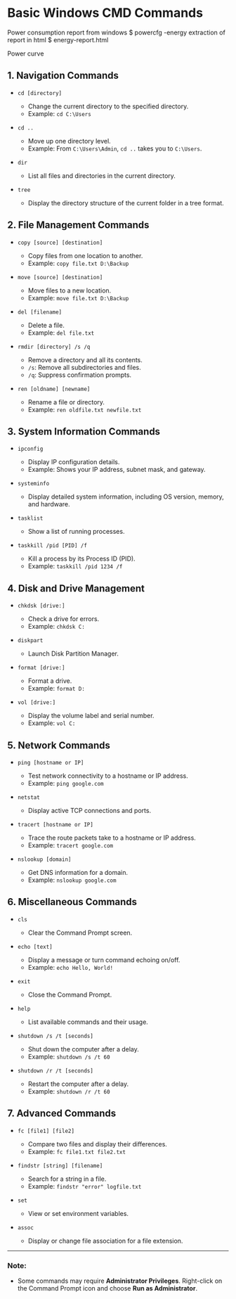 # Basic Windows CMD Commands

Power consumption report from windows
$ powercfg -energy
extraction of report in html
$ energy-report.html

Power curve




## 1. Navigation Commands
- `cd [directory]`
  - Change the current directory to the specified directory.
  - Example: `cd C:\Users`

- `cd ..`
  - Move up one directory level.
  - Example: From `C:\Users\Admin`, `cd ..` takes you to `C:\Users`.

- `dir`
  - List all files and directories in the current directory.

- `tree`
  - Display the directory structure of the current folder in a tree format.

## 2. File Management Commands
- `copy [source] [destination]`
  - Copy files from one location to another.
  - Example: `copy file.txt D:\Backup`

- `move [source] [destination]`
  - Move files to a new location.
  - Example: `move file.txt D:\Backup`

- `del [filename]`
  - Delete a file.
  - Example: `del file.txt`

- `rmdir [directory] /s /q`
  - Remove a directory and all its contents.
  - `/s`: Remove all subdirectories and files.
  - `/q`: Suppress confirmation prompts.

- `ren [oldname] [newname]`
  - Rename a file or directory.
  - Example: `ren oldfile.txt newfile.txt`

## 3. System Information Commands
- `ipconfig`
  - Display IP configuration details.
  - Example: Shows your IP address, subnet mask, and gateway.

- `systeminfo`
  - Display detailed system information, including OS version, memory, and hardware.

- `tasklist`
  - Show a list of running processes.

- `taskkill /pid [PID] /f`
  - Kill a process by its Process ID (PID).
  - Example: `taskkill /pid 1234 /f`

## 4. Disk and Drive Management
- `chkdsk [drive:]`
  - Check a drive for errors.
  - Example: `chkdsk C:`

- `diskpart`
  - Launch Disk Partition Manager.

- `format [drive:]`
  - Format a drive.
  - Example: `format D:`

- `vol [drive:]`
  - Display the volume label and serial number.
  - Example: `vol C:`

## 5. Network Commands
- `ping [hostname or IP]`
  - Test network connectivity to a hostname or IP address.
  - Example: `ping google.com`

- `netstat`
  - Display active TCP connections and ports.

- `tracert [hostname or IP]`
  - Trace the route packets take to a hostname or IP address.
  - Example: `tracert google.com`

- `nslookup [domain]`
  - Get DNS information for a domain.
  - Example: `nslookup google.com`

## 6. Miscellaneous Commands
- `cls`
  - Clear the Command Prompt screen.

- `echo [text]`
  - Display a message or turn command echoing on/off.
  - Example: `echo Hello, World!`

- `exit`
  - Close the Command Prompt.

- `help`
  - List available commands and their usage.

- `shutdown /s /t [seconds]`
  - Shut down the computer after a delay.
  - Example: `shutdown /s /t 60`

- `shutdown /r /t [seconds]`
  - Restart the computer after a delay.
  - Example: `shutdown /r /t 60`

## 7. Advanced Commands
- `fc [file1] [file2]`
  - Compare two files and display their differences.
  - Example: `fc file1.txt file2.txt`

- `findstr [string] [filename]`
  - Search for a string in a file.
  - Example: `findstr "error" logfile.txt`

- `set`
  - View or set environment variables.

- `assoc`
  - Display or change file association for a file extension.

---
### Note:
- Some commands may require **Administrator Privileges**. Right-click on the Command Prompt icon and choose **Run as Administrator**.
